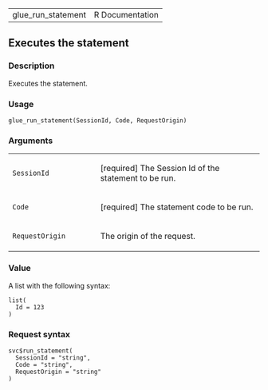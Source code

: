 <table style="width: 100%;">
<tbody>
<tr class="odd">
<td>glue_run_statement</td>
<td style="text-align: right;">R Documentation</td>
</tr>
</tbody>
</table>

## Executes the statement

### Description

Executes the statement.

### Usage

    glue_run_statement(SessionId, Code, RequestOrigin)

### Arguments

<table>
<colgroup>
<col style="width: 35%" />
<col style="width: 65%" />
</colgroup>
<tbody>
<tr class="odd">
<td><code id="glue_run_statement_:_SessionId">SessionId</code></td>
<td><p>[required] The Session Id of the statement to be run.</p></td>
</tr>
<tr class="even">
<td><code id="glue_run_statement_:_Code">Code</code></td>
<td><p>[required] The statement code to be run.</p></td>
</tr>
<tr class="odd">
<td><code
id="glue_run_statement_:_RequestOrigin">RequestOrigin</code></td>
<td><p>The origin of the request.</p></td>
</tr>
</tbody>
</table>

### Value

A list with the following syntax:

    list(
      Id = 123
    )

### Request syntax

    svc$run_statement(
      SessionId = "string",
      Code = "string",
      RequestOrigin = "string"
    )

